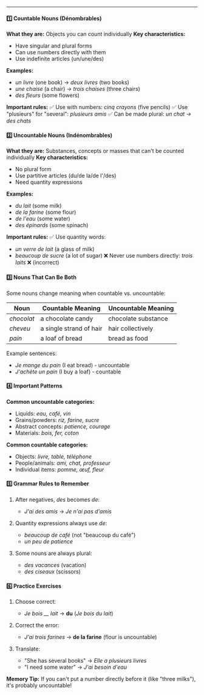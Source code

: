 
---

#### **1️⃣ Countable Nouns (Dénombrables)**
**What they are:** Objects you can count individually
**Key characteristics:**
- Have singular and plural forms
- Can use numbers directly with them
- Use indefinite articles (un/une/des)

**Examples:**
- *un livre* (one book) → *deux livres* (two books)
- *une chaise* (a chair) → *trois chaises* (three chairs)
- *des fleurs* (some flowers)

**Important rules:**
✅ Use with numbers: *cinq crayons* (five pencils)
✅ Use "plusieurs" for "several": *plusieurs amis*
✅ Can be made plural: *un chat → des chats*

#### **2️⃣ Uncountable Nouns (Indénombrables)**
**What they are:** Substances, concepts or masses that can't be counted individually
**Key characteristics:**
- No plural form
- Use partitive articles (du/de la/de l'/des)
- Need quantity expressions

**Examples:**
- *du lait* (some milk)
- *de la farine* (some flour)
- *de l'eau* (some water)
- *des épinards* (some spinach)

**Important rules:**
✅ Use quantity words:
  - *un verre de lait* (a glass of milk)
  - *beaucoup de sucre* (a lot of sugar)
❌ Never use numbers directly: *trois laits* ❌ (incorrect)

#### **3️⃣ Nouns That Can Be Both**
Some nouns change meaning when countable vs. uncountable:

| Noun | Countable Meaning | Uncountable Meaning |
|------|-------------------|---------------------|
| *chocolat* | a chocolate candy | chocolate substance |
| *cheveu* | a single strand of hair | hair collectively |
| *pain* | a loaf of bread | bread as food |

Example sentences:
- *Je mange du pain* (I eat bread) - uncountable
- *J'achète un pain* (I buy a loaf) - countable

#### **4️⃣ Important Patterns**
**Common uncountable categories:**
- Liquids: *eau, café, vin*
- Grains/powders: *riz, farine, sucre*
- Abstract concepts: *patience, courage*
- Materials: *bois, fer, coton*

**Common countable categories:**
- Objects: *livre, table, téléphone*
- People/animals: *ami, chat, professeur*
- Individual items: *pomme, œuf, fleur*

#### **5️⃣ Grammar Rules to Remember**
1. After negatives, *des* becomes *de*:
   - *J'ai des amis* → *Je n'ai pas d'amis*
   
2. Quantity expressions always use *de*:
   - *beaucoup de café* (not "beaucoup du café")
   - *un peu de patience*

3. Some nouns are always plural:
   - *des vacances* (vacation)
   - *des ciseaux* (scissors)

#### **6️⃣ Practice Exercises**
1. Choose correct:
   - *Je bois __ lait* → **du** (*Je bois du lait*)
   
2. Correct the error:
   - *J'ai trois farines* → **de la farine** (flour is uncountable)
   
3. Translate:
   - "She has several books" → *Elle a plusieurs livres*
   - "I need some water" → *J'ai besoin d'eau*

**Memory Tip:** If you can't put a number directly before it (like "three milks"), it's probably uncountable!